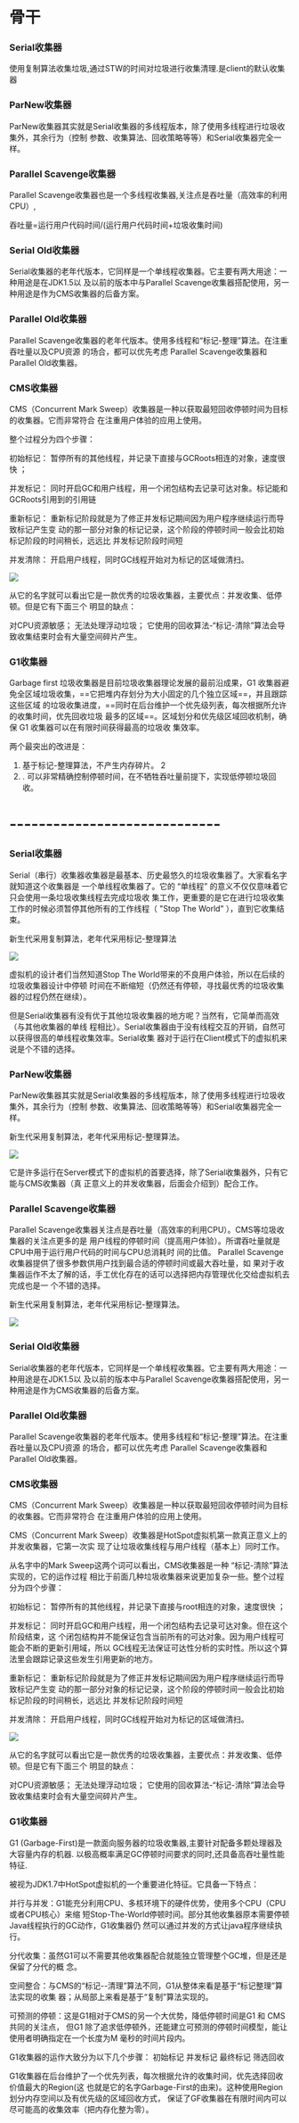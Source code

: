 # 骨干

### Serial收集器

使用复制算法收集垃圾,通过STW的时间对垃圾进行收集清理.是client的默认收集器

### ParNew收集器

ParNew收集器其实就是Serial收集器的多线程版本，除了使⽤多线程进⾏垃圾收集外，其余⾏为（控制 参数、收集算法、回收策略等等）和Serial收集器完全⼀样。 

### Parallel Scavenge收集器

Parallel Scavenge收集器也是一个多线程收集器,关注点是吞吐量（⾼效率的利⽤CPU）,

吞吐量=运行用户代码时间/(运行用户代码时间+垃圾收集时间)

### Serial Old收集器

 Serial收集器的⽼年代版本，它同样是⼀个单线程收集器。它主要有两⼤⽤途：⼀种⽤途是在JDK1.5以 及以前的版本中与Parallel Scavenge收集器搭配使⽤，另⼀种⽤途是作为CMS收集器的后备⽅案。 

### Parallel Old收集器

 Parallel Scavenge收集器的⽼年代版本。使⽤多线程和“标记-整理”算法。在注重吞吐量以及CPU资源 的场合，都可以优先考虑 Parallel Scavenge收集器和Parallel Old收集器。 

### CMS收集器

CMS（Concurrent Mark Sweep）收集器是⼀种以获取最短回收停顿时间为⽬标的收集器。它⽽⾮常符合 在注重⽤户体验的应⽤上使⽤。

整个过程分为四个步骤： 

初始标记： 暂停所有的其他线程，并记录下直接与GCRoots相连的对象，速度很快 ；

 并发标记： 同时开启GC和⽤户线程，⽤⼀个闭包结构去记录可达对象。标记能和GCRoots引用到的引用链

重新标记： 重新标记阶段就是为了修正并发标记期间因为⽤户程序继续运⾏⽽导致标记产⽣变 动的那⼀部分对象的标记记录，这个阶段的停顿时间⼀般会⽐初始标记阶段的时间稍⻓，远远⽐ 并发标记阶段时间短 

并发清除： 开启⽤户线程，同时GC线程开始对为标记的区域做清扫。 

![](E:\学习资料总结\面试题总结\17JVM\assets/QQ截图20201225230510.png)

从它的名字就可以看出它是⼀款优秀的垃圾收集器，主要优点：并发收集、低停顿。但是它有下⾯三个 明显的缺点： 

对CPU资源敏感； ⽆法处理浮动垃圾； 它使⽤的回收算法-“标记-清除”算法会导致收集结束时会有⼤量空间碎⽚产⽣。 

### G1收集器

Garbage first 垃圾收集器是目前垃圾收集器理论发展的最前沿成果，G1 收集器避免全区域垃圾收集，==它把堆内存划分为大小固定的几个独立区域==，并且跟踪这些区域 的垃圾收集进度，==同时在后台维护一个优先级列表，每次根据所允许的收集时间，优先回收垃圾 最多的区域==。区域划分和优先级区域回收机制，确保 G1 收集器可以在有限时间获得最高的垃圾收 集效率。 

两个最突出的改进是： 

1. 基于标记-整理算法，不产生内存碎片。 2
2. . 可以非常精确控制停顿时间，在不牺牲吞吐量前提下，实现低停顿垃圾回收。 

# -----------------------------

### Serial收集器 

Serial（串⾏）收集器收集器是最基本、历史最悠久的垃圾收集器了。⼤家看名字就知道这个收集器是 ⼀个单线程收集器了。它的 “单线程” 的意义不仅仅意味着它只会使⽤⼀条垃圾收集线程去完成垃圾收 集⼯作，更重要的是它在进⾏垃圾收集⼯作的时候必须暂停其他所有的⼯作线程（ "Stop The World" ），直到它收集结束。 

新⽣代采⽤复制算法，⽼年代采⽤标记-整理算法 

![](E:\学习资料总结\面试题总结\17JVM\assets/QQ截图20201225230146.png)

虚拟机的设计者们当然知道Stop The World带来的不良⽤户体验，所以在后续的垃圾收集器设计中停顿 时间在不断缩短（仍然还有停顿，寻找最优秀的垃圾收集器的过程仍然在继续）。 

但是Serial收集器有没有优于其他垃圾收集器的地⽅呢？当然有，它简单⽽⾼效（与其他收集器的单线 程相⽐）。Serial收集器由于没有线程交互的开销，⾃然可以获得很⾼的单线程收集效率。Serial收集 器对于运⾏在Client模式下的虚拟机来说是个不错的选择。 

### ParNew收集器 

ParNew收集器其实就是Serial收集器的多线程版本，除了使⽤多线程进⾏垃圾收集外，其余⾏为（控制 参数、收集算法、回收策略等等）和Serial收集器完全⼀样。 

新⽣代采⽤复制算法，⽼年代采⽤标记-整理算法。 

![](E:\学习资料总结\面试题总结\17JVM\assets/QQ截图20201225230234.png)

它是许多运⾏在Server模式下的虚拟机的⾸要选择，除了Serial收集器外，只有它能与CMS收集器（真 正意义上的并发收集器，后⾯会介绍到）配合⼯作。 

### Parallel Scavenge收集器 

Parallel Scavenge收集器关注点是吞吐量（⾼效率的利⽤CPU）。CMS等垃圾收集器的关注点更多的是 ⽤户线程的停顿时间（提⾼⽤户体验）。所谓吞吐量就是CPU中⽤于运⾏⽤户代码的时间与CPU总消耗时 间的⽐值。 Parallel Scavenge收集器提供了很多参数供⽤户找到最合适的停顿时间或最⼤吞吐量，如 果对于收集器运作不太了解的话，⼿⼯优化存在的话可以选择把内存管理优化交给虚拟机去完成也是⼀ 个不错的选择。 

新⽣代采⽤复制算法，⽼年代采⽤标记-整理算法。 

![](E:\学习资料总结\面试题总结\17JVM\assets/QQ截图20201225230325.png)

### Serial Old收集器

 Serial收集器的⽼年代版本，它同样是⼀个单线程收集器。它主要有两⼤⽤途：⼀种⽤途是在JDK1.5以 及以前的版本中与Parallel Scavenge收集器搭配使⽤，另⼀种⽤途是作为CMS收集器的后备⽅案。 

### Parallel Old收集器

 Parallel Scavenge收集器的⽼年代版本。使⽤多线程和“标记-整理”算法。在注重吞吐量以及CPU资源 的场合，都可以优先考虑 Parallel Scavenge收集器和Parallel Old收集器。 

### CMS收集器 

CMS（Concurrent Mark Sweep）收集器是⼀种以获取最短回收停顿时间为⽬标的收集器。它⽽⾮常符合 在注重⽤户体验的应⽤上使⽤。

 CMS（Concurrent Mark Sweep）收集器是HotSpot虚拟机第⼀款真正意义上的并发收集器，它第⼀次实 现了让垃圾收集线程与⽤户线程（基本上）同时⼯作。 

从名字中的Mark Sweep这两个词可以看出，CMS收集器是⼀种 “标记-清除”算法实现的，它的运作过程 相⽐于前⾯⼏种垃圾收集器来说更加复杂⼀些。整个过程分为四个步骤： 

初始标记： 暂停所有的其他线程，并记录下直接与root相连的对象，速度很快 ；

 并发标记： 同时开启GC和⽤户线程，⽤⼀个闭包结构去记录可达对象。但在这个阶段结束，这 个闭包结构并不能保证包含当前所有的可达对象。因为⽤户线程可能会不断的更新引⽤域，所以 GC线程⽆法保证可达性分析的实时性。所以这个算法⾥会跟踪记录这些发⽣引⽤更新的地⽅。 

重新标记： 重新标记阶段就是为了修正并发标记期间因为⽤户程序继续运⾏⽽导致标记产⽣变 动的那⼀部分对象的标记记录，这个阶段的停顿时间⼀般会⽐初始标记阶段的时间稍⻓，远远⽐ 并发标记阶段时间短 

并发清除： 开启⽤户线程，同时GC线程开始对为标记的区域做清扫。 

![](E:\学习资料总结\面试题总结\17JVM\assets/QQ截图20201225230510.png)

从它的名字就可以看出它是⼀款优秀的垃圾收集器，主要优点：并发收集、低停顿。但是它有下⾯三个 明显的缺点： 

对CPU资源敏感； ⽆法处理浮动垃圾； 它使⽤的回收算法-“标记-清除”算法会导致收集结束时会有⼤量空间碎⽚产⽣。 

### G1收集器 

G1 (Garbage-First)是⼀款⾯向服务器的垃圾收集器,主要针对配备多颗处理器及⼤容量内存的机器. 以极⾼概率满⾜GC停顿时间要求的同时,还具备⾼吞吐量性能特征. 

被视为JDK1.7中HotSpot虚拟机的⼀个重要进化特征。它具备⼀下特点： 

并⾏与并发：G1能充分利⽤CPU、多核环境下的硬件优势，使⽤多个CPU（CPU或者CPU核⼼）来缩 短Stop-The-World停顿时间。部分其他收集器原本需要停顿Java线程执⾏的GC动作，G1收集器仍 然可以通过并发的⽅式让java程序继续执⾏。 

分代收集：虽然G1可以不需要其他收集器配合就能独⽴管理整个GC堆，但是还是保留了分代的概 念。

 空间整合：与CMS的“标记--清理”算法不同，G1从整体来看是基于“标记整理”算法实现的收集 器；从局部上来看是基于“复制”算法实现的。 

可预测的停顿：这是G1相对于CMS的另⼀个⼤优势，降低停顿时间是G1 和 CMS 共同的关注点， 但G1 除了追求低停顿外，还能建⽴可预测的停顿时间模型，能让使⽤者明确指定在⼀个⻓度为M 毫秒的时间⽚段内。 

G1收集器的运作⼤致分为以下⼏个步骤： 初始标记 并发标记 最终标记 筛选回收 

G1收集器在后台维护了⼀个优先列表，每次根据允许的收集时间，优先选择回收价值最⼤的Region(这 也就是它的名字Garbage-First的由来)。这种使⽤Region划分内存空间以及有优先级的区域回收⽅式， 保证了GF收集器在有限时间内可以尽可能⾼的收集效率（把内存化整为零）。 